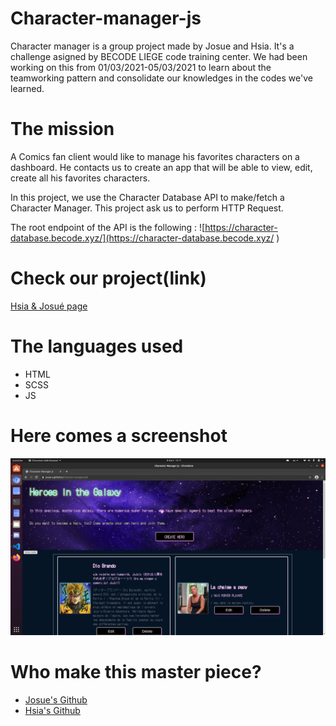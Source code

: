 # Character-manager-js

Character manager is a group project made by Josue and Hsia. It's a challenge asigned by BECODE LIEGE code training center. We had been working on this from 01/03/2021-05/03/2021 to learn about the teamworking pattern and consolidate our knowledges in the codes we've learned.

# The mission
A Comics fan client would like to manage his favorites characters on a dashboard. He contacts us to create an app that will be able to view, edit, create all his favorites characters.

In this project, we use the Character Database API to make/fetch a Character Manager. This project ask us to perform HTTP Request.

The root endpoint of the API is the following : ![https://character-database.becode.xyz/](https://character-database.becode.xyz/ )

# Check our project(link)
[Hsia & Josué page](https://josue-u.github.io/character-manager-js/)

# The languages used
 * HTML
 * SCSS
 * JS
 
# Here comes a screenshot

![alt text](https://raw.githubusercontent.com/Josue-U/character-manager-js/hsia/img/screenshot.png "Cool")

# Who make this master piece?
* [Josue's Github](https://github.com/Josue-U)
* [Hsia's Github](https://github.com/yunhsiaho)






